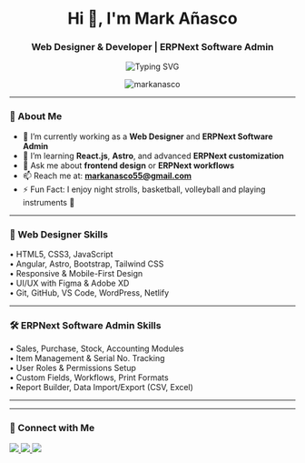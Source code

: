 <h1 align="center">Hi 👋, I'm Mark Añasco</h1>
<h3 align="center">Web Designer & Developer | ERPNext Software Admin</h3>

<p align="center">
  <img src="https://readme-typing-svg.demolab.com?font=Fira+Code&weight=500&size=22&pause=1000&color=F75C7E&center=true&vCenter=true&multiline=true&width=600&lines=Passionate+about+UI%2FUX+and+Web+Development;ERPNext+Customization+%7C+Front-end+Engineer;Always+Learning+%F0%9F%92%AA%F0%9F%8F%BC+Innovating+%F0%9F%94%A5" alt="Typing SVG" />
</p>


<p align="center">
  <img src="https://komarev.com/ghpvc/?username=markanasco&label=Profile%20views&color=0e75b6&style=flat" alt="markanasco" />
</p>

---

### 💼 About Me
- 🔭 I’m currently working as a **Web Designer** and **ERPNext Software Admin**
- 🌱 I’m learning **React.js**, **Astro**, and advanced **ERPNext customization**
- 💬 Ask me about **frontend design** or **ERPNext workflows**
- 📫 Reach me at: **markanasco55@gmail.com**
- ⚡ Fun Fact: I enjoy night strolls, basketball, volleyball and playing instruments 🎸

---

### 🎨 Web Designer Skills
<p>
  • HTML5, CSS3, JavaScript<br>
  • Angular, Astro, Bootstrap, Tailwind CSS<br>
  • Responsive & Mobile-First Design<br>
  • UI/UX with Figma & Adobe XD<br>
  • Git, GitHub, VS Code, WordPress, Netlify<br>
</p>

---

### 🛠 ERPNext Software Admin Skills
<p>
  • Sales, Purchase, Stock, Accounting Modules<br>
  • Item Management & Serial No. Tracking<br>
  • User Roles & Permissions Setup<br>
  • Custom Fields, Workflows, Print Formats<br>
  • Report Builder, Data Import/Export (CSV, Excel)<br>
</p>

---



---

### 🔗 Connect with Me
<p align="left">
  <a href="https://www.linkedin.com/in/markanasco/" target="_blank">
    <img src="https://img.shields.io/badge/LinkedIn-blue?style=flat&logo=linkedin&logoColor=white" />
  </a>
  <a href="mailto:markanasco55@gmail.com">
    <img src="https://img.shields.io/badge/Gmail-D14836?style=flat&logo=gmail&logoColor=white" />
  </a>
  <a href="https://markdessss.netlify.app" target="_blank">
    <img src="https://img.shields.io/badge/Portfolio-000000?style=flat&logo=netlify&logoColor=white" />
  </a>
</p>
